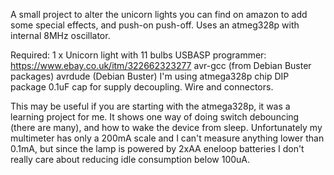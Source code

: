 A small project to alter the unicorn lights you can find on amazon to add some special effects, and push-on push-off.
Uses an atmeg328p with internal 8MHz oscillator.

Required:
1 x Unicorn light with 11 bulbs
USBASP programmer:  https://www.ebay.co.uk/itm/322662323277
avr-gcc (from Debian Buster packages)
avrdude (Debian Buster)
I'm using atmega328p chip DIP package
0.1uF cap for supply decoupling.
Wire and connectors.

This may be useful if you are starting with the atmega328p, it was a learning project for me.  It shows 
one way of doing switch debouncing (there are many), and how to wake the device from sleep.  Unfortunately
my multimeter has only a 200mA scale and I can't measure anything lower than 0.1mA, but since the lamp is
powered by 2xAA eneloop batteries I don't really care about reducing idle consumption below 100uA.
